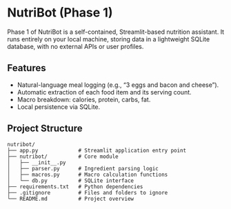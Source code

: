 # NutriBot (Phase 1)

Phase 1 of NutriBot is a self-contained, Streamlit-based nutrition assistant. It runs entirely on your local machine, storing data in a lightweight SQLite database, with no external APIs or user profiles.

## Features

- Natural-language meal logging (e.g., “3 eggs and bacon and cheese”).
- Automatic extraction of each food item and its serving count.
- Macro breakdown: calories, protein, carbs, fat.
- Local persistence via SQLite.

## Project Structure

```plain
nutribot/
├── app.py             # Streamlit application entry point
├── nutribot/          # Core module
│   ├── __init__.py
│   ├── parser.py      # Ingredient parsing logic
│   ├── macros.py      # Macro calculation functions
│   └── db.py          # SQLite interface
├── requirements.txt   # Python dependencies
├── .gitignore         # Files and folders to ignore
└── README.md          # Project overview
